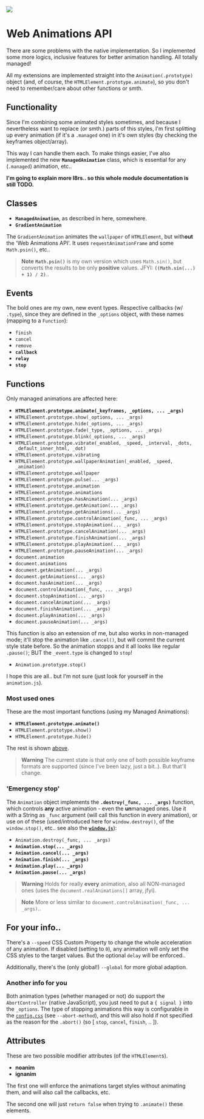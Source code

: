 <img src="https://kekse.biz/github.php?draw&text=`animation`&override=github:v4" />

# Web Animations API
There are some problems with the native implementation. So I implemented some more logics,
inclusive features for better animation handling. All totally managed!

All my extensions are implemented straight into the `Animation(.prototype)` object (and,
of course, the `HTMLElement.prototype.animate`), so you don't need to remember/care about
other functions or smth.

## Functionality
Since I'm combining some animated styles sometimes, and because I nevertheless want to
replace (or smth.) parts of this styles, I'm first splitting up every animation (if it's
a `.managed` one) in it's own styles (by checking the keyframes object/array).

This way I can handle them each. To make things easier, I've also implemented the new
**`ManagedAnimation`** class, which is essential for any (`.managed`) animation, etc..

**I'm going to explain more l8rs.. so this whole module documentation is still TODO.**

## Classes
* **`ManagedAnimation`**, as described in here, somewhere.
* **`GradientAnimation`**

The `GradientAnimation` animates the `wallpaper` of `HTMLElement`, but with**out** the
'Web Animations API'. It uses `requestAnimationFrame` and some `Math.psin()`, etc..

> **Note**
> **`Math.psin()`** is my own version which uses `Math.sin()`, but converts the results
> to be only **positive** values. JFYI: **`((Math.sin(...) + 1) / 2)`**..

## Events
The bold ones are my own, new event types. Respective callbacks (w/ `.type`), since they
are defined in the `_options` object, with these names (mapping to a `Function`):

* `finish`
* `cancel`
* `remove`
* **`callback`**
* **`relay`**
* **`stop`**

## Functions
Only managed animations are affected here:

* **`HTMLElement.prototype.animate(_keyframes, _options, ... _args)`**
* `HTMLElement.prototype.show(_options, ... _args)`
* `HTMLElement.prototype.hide(_options, ... _args)`
* `HTMLElement.prototype.fade(_type, _options, ... _args)`
* `HTMLElement.prototype.blink(_options, ... _args)`
* `HTMLElement.prototype.vibrate(_enabled, _speed, _interval, _dots, _default_inner_html, _dot)`
* `HTMLElement.prototype.vibrating`
* `HTMLElement.prototype.wallpaperAnimation(_enabled, _speed, _animation)`
* `HTMLElement.prototype.wallpaper`
* `HTMLElement.prototype.pulse(... _args)`
* `HTMLElement.prototype.animation`
* `HTMLElement.prototype.animations`
* `HTMLElement.prototype.hasAnimation(... _args)`
* `HTMLElement.prototype.getAnimation(... _args)`
* `HTMLElement.prototype.getAnimations(... _args)`
* `HTMLElement.prototype.controlAnimation(_func, ... _args)`
* `HTMLElement.prototype.stopAnimation(... _args)`
* `HTMLElement.prototype.cancelAnimation(... _args)`
* `HTMLElement.prototype.finishAnimation(... _args)`
* `HTMLElement.prototype.playAnimation(... _args)`
* `HTMLElement.prototype.pauseAnimation(... _args)`
* `document.animation`
* `document.animations`
* `document.getAnimation(... _args)`
* `document.getAnimations(... _args)`
* `document.hasAnimation(... _args)`
* `document.controlAnimation(_func, ... _args)`
* `document.stopAnimation(... _args)`
* `document.cancelAnimation(... _args)`
* `document.finishAnimation(... _args)`
* `document.playAnimation(... _args)`
* `document.pauseAnimation(... _args)`

This function is also an extension of me, but also works in non-managed mode;
it'll stop the animation like `.cancel()`, but will commit the current style
state before. So the animation stopps and it all looks like regular `.pause()`;
BUT the `_event.type` is changed to `stop`!

* `Animation.prototype.stop()`

I hope this are all.. but I'm not sure (just look for yourself in the `animation.js`).

### Most used ones
These are the most important functions (using my Managed Animations):

* **`HTMLElement.prototype.animate()`**
* `HTMLElement.prototype.show()`
* `HTMLElement.prototype.hide()`

The rest is shown [above](#functions).

> **Warning**
> The current state is that only one of both possible keyframe formats are supported
> (since I've been lazy, just a bit..). But that'll change.

### 'Emergency stop'
The `Animation` object implements the **`.destroy(_func, ... _args)`** function, which
controls **any** active animation - even the **un**managed ones. Use it with a String
as `_func` argument (will call this function in every animation), or use on of these
(used/introduced here for `window.destroy()`, of the `window.stop()`, etc.. see also
the [**`window.js`**](window.md)):

* `Animation.destroy(_func, ... _args)`
* **`Animation.stop(... _args)`**
* **`Animation.cancel(... _args)`**
* **`Animation.finish(... _args)`**
* **`Animation.play(... _args)`**
* **`Animation.pause(... _args)`**

> **Warning**
> Holds for really **every** animation, also all NON-managed ones (uses the
> `document.realAnimations[]` array, jfyi).

> **Note**
> More or less similar to `document.controlAnimation(_func, ... _args)`..

## For your info..
There's a `--speed` CSS Custom Property to change the whole acceleration of
any animation. If disabled (setting to `0`), any animation will only set the
CSS styles to the target values. But the optional `delay` will be enforced..

Additionally, there's the (only global!) `--global` for more global adaption.

### Another info for you
Both animation types (whether managed or not) do support the `AbortController` (native
JavaScript), you just need to put a `{ signal }` into the `_options`. The type of stopping
animations this way is configurable in the [`config.css`](../../../css/config.css) (see `--abort-method`), and this
will also hold if not specified as the reason for the `.abort()` (so [ `stop`, `cancel`,
`finish`, .. ]).

## Attributes
These are two possible modifier attributes (of the `HTMLElement`s).

* **noanim**
* **ignanim**

The first one will enforce the animations target styles without animating them,
and will also call the callbacks, etc.

The second one will just `return false` when trying to `.animate()` these elements.

